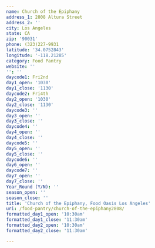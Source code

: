 ```yaml
---
name: Church of the Epiphany
address_1: 2808 Altura Street
address_2: ''
city: Los Angeles
state: CA
zip: '90031'
phone: (323)227-9931
latitude: '34.0752843'
longitude: '-118.21285'
category: Food Pantry
website: ''
'': ''
daycode1: Fri2nd
day1_open: '1030'
day1_close: '1130'
daycode2: Fri4th
day2_open: '1030'
day2_close: '1130'
daycode3: ''
day3_open: ''
day3_close: ''
daycode4: ''
day4_open: ''
day4_close: ''
daycode5: ''
day5_open: ''
day5_close: ''
daycode6: ''
day6_open: ''
daycode7: ''
day7_open: ''
day7_close: ''
Year_Round (Y/N): ''
season_open: ''
season_close: ''
title: 'Church of the Epiphany, Food Oasis Los Angeles'
uri: /food-pantry/church-of-the-epiphany2808/
formatted_day1_open: '10:30am'
formatted_day1_close: '11:30am'
formatted_day2_open: '10:30am'
formatted_day2_close: '11:30am'

---
```

